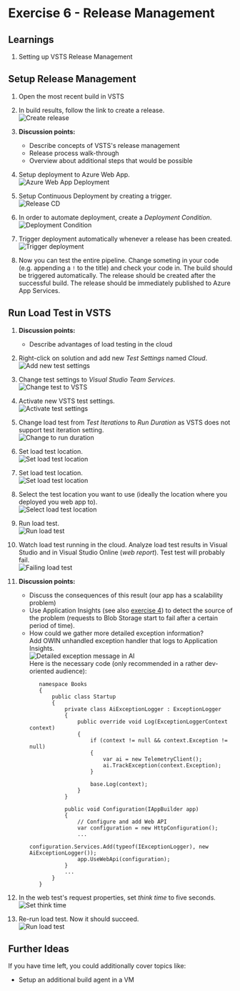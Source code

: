 # Exercise 6 - Release Management


## Learnings

1. Setting up VSTS Release Management 



## Setup Release Management

1. Open the most recent build in VSTS

1. In build results, follow the link to create a release.<br/>
   ![Create release](img/vsts-setup-release.png)

1. **Discussion points:**
   * Describe concepts of VSTS's release management
   * Release process walk-through
   * Overview about additional steps that would be possible
   
1. Setup deployment to Azure Web App.<br/>
   ![Azure Web App Deployment](img/vsts-azure-web-app-deployment.png)

1. Setup Continuous Deployment by creating a trigger.<br/>
   ![Release CD](img/vsts-release-ci.png)
   
1. In order to automate deployment, create a *Deployment Condition*.<br/>
   ![Deployment Condition](img/vsts-create-deployment-condition.png)

1. Trigger deployment automatically whenever a release has been created.<br/>
   ![Trigger deployment](img/vsts-automatic-deployment-at-release.png)

1. Now you can test the entire pipeline. Change someting in your code (e.g. appending a `!` to the title) and check your code in. The build should be triggered automatically. The release should be created after the successful build. The release should be immediately published to Azure App Services.


## Run Load Test in VSTS

1. **Discussion points:**
   * Describe advantages of load testing in the cloud

1. Right-click on solution and add new *Test Settings* named *Cloud*.<br/>
   ![Add new test settings](img/add-cloud-test-settings.png)

1. Change test settings to *Visual Studio Team Services*.<br/>
   ![Change test to VSTS](img/change-load-test-to-cloud.png)

1. Activate new VSTS test settings.<br/>
   ![Activate test settings](img/activate-cloud-test-settings.png)

1. Change load test from *Test Iterations* to *Run Duration* as VSTS does not support test iteration setting.<br/>
   ![Change to run duration](img/change-to-run-duration.png)

1. Set load test location.<br/>
   ![Set load test location](img/set-load-test-location.png)

1. Set load test location.<br/>
   ![Set load test location](img/set-load-test-location.png)

1. Select the test location you want to use (ideally the location where you deployed you web app to).<br/>
   ![Select load test location](img/select-cloud-test-location.png)

1. Run load test.<br/>
   ![Run load test](img/run-load-test.png)

1. Watch load test running in the cloud. Analyze load test results in Visual Studio and in Visual Studio Online (*web report*). Test test will probably fail.<br/>
   ![Failing load test](img/failing-load-test.png)

1. **Discussion points:**
   * Discuss the consequences of this result (our app has a scalability problem)
   * Use Application Insights (see also [exercise 4](exercise04.md)) to detect the source of the problem (requests to Blob Storage start to fail after a certain period of time).
   * How could we gather more detailed exception information?<br/>
     Add OWIN unhandled exception handler that logs to Application Insights.<br/>
     ![Detailed exception message in AI](img/detailed-exception-message.png)<br/>
     Here is the necessary code (only recommended in a rather dev-oriented audience):
     ```
        namespace Books
        {
            public class Startup
            {
                private class AiExceptionLogger : ExceptionLogger
                {
                    public override void Log(ExceptionLoggerContext context)
                    {
                        if (context != null && context.Exception != null)
                        {
                            var ai = new TelemetryClient();
                            ai.TrackException(context.Exception);
                        }

                        base.Log(context);
                    }
                }

                public void Configuration(IAppBuilder app)
                {
                    // Configure and add Web API
                    var configuration = new HttpConfiguration();
                    ...
                    configuration.Services.Add(typeof(IExceptionLogger), new AiExceptionLogger());
                    app.UseWebApi(configuration);
                } 
                ...
            }
        }
     ```

1. In the web test's request properties, set *think time* to five seconds.<br/>
   ![Set think time](img/change-think-time.png)

1. Re-run load test. Now it should succeed.<br/>
   ![Run load test](img/run-load-test.png)


## Further Ideas

If you have time left, you could additionally cover topics like:

* Setup an additional build agent in a VM

